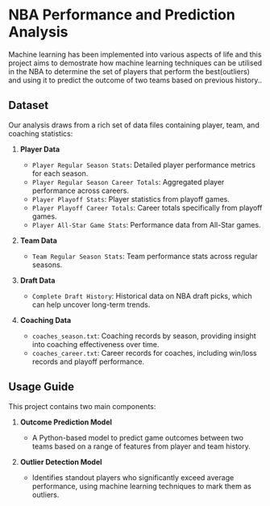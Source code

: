 # NBA Performance and Prediction Analysis

Machine learning has been implemented into various aspects of life and this project aims to demostrate how machine learning techniques can be utilised in the NBA to determine the set of players 
that perform the best(outliers) and using it to predict the outcome of two teams based on previous history..

## Dataset

Our analysis draws from a rich set of data files containing player, team, and coaching statistics:

1. **Player Data**
   - `Player Regular Season Stats`: Detailed player performance metrics for each season.
   - `Player Regular Season Career Totals`: Aggregated player performance across careers.
   - `Player Playoff Stats`: Player statistics from playoff games.
   - `Player Playoff Career Totals`: Career totals specifically from playoff games.
   - `Player All-Star Game Stats`: Performance data from All-Star games.

2. **Team Data**
   - `Team Regular Season Stats`: Team performance stats across regular seasons.

3. **Draft Data**
   - `Complete Draft History`: Historical data on NBA draft picks, which can help uncover long-term trends.

4. **Coaching Data**
   - `coaches_season.txt`: Coaching records by season, providing insight into coaching effectiveness over time.
   - `coaches_career.txt`: Career records for coaches, including win/loss records and playoff performance.

## Usage Guide

This project contains two main components:

1. **Outcome Prediction Model**
   - A Python-based model to predict game outcomes between two teams based on a range of features from player and team history.

2. **Outlier Detection Model**
   - Identifies standout players who significantly exceed average performance, using machine learning techniques to mark them as outliers. 


